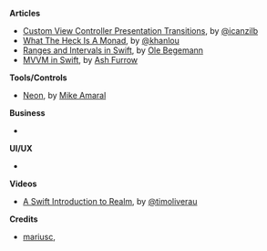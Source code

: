 **Articles**

* [Custom View Controller Presentation Transitions](http://www.raywenderlich.com/113845/ios-animation-tutorial-custom-view-controller-presentation-transitions), by [@icanzilb](https://twitter.com/icanzilb)
* [What The Heck Is A Monad](http://khanlou.com/2015/09/what-the-heck-is-a-monad/), by [@khanlou](https://twitter.com/khanlou)
* [Ranges and Intervals in Swift](http://oleb.net/blog/2015/09/swift-ranges-and-intervals/), by [Ole Begemann](https://twitter.com/olebegemann)
* [MVVM in Swift](http://artsy.github.io/blog/2015/09/24/mvvm-in-swift/), by [Ash Furrow](https://twitter.com/ashfurrow)

**Tools/Controls**

* [Neon](https://github.com/mamaral/Neon), by [Mike Amaral](https://github.com/mamaral)

**Business**

* 

**UI/UX**

* 

**Videos**

* [A Swift Introduction to Realm](https://realm.io/news/tim-oliver-swift-intro-to-realm/), by [@timoliverau](https://twitter.com/timoliverau)


**Credits**

*  [mariusc](https://github.com/mariusc),
